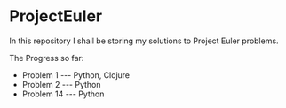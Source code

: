 # ProjectEuler

In this repository I shall be storing my solutions to Project Euler problems.

The Progress so far:

- Problem 1 --- Python, Clojure
- Problem 2 --- Python
- Problem 14 --- Python
